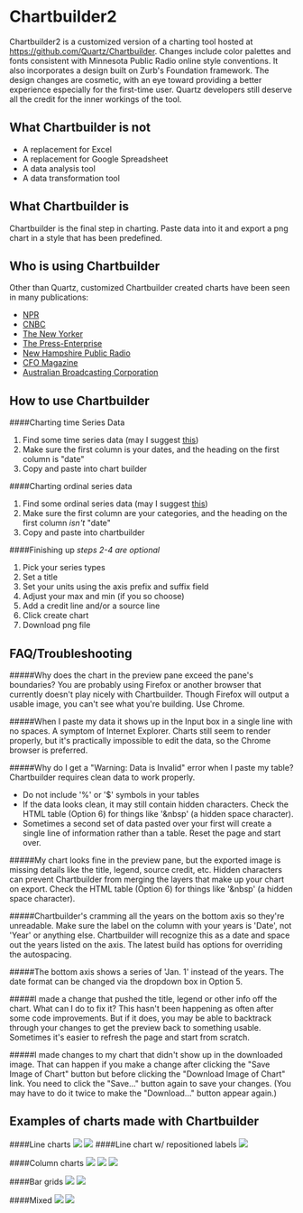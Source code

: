 Chartbuilder2
==========================

Chartbuilder2 is a customized version of a charting tool hosted at https://github.com/Quartz/Chartbuilder. Changes include color palettes and fonts consistent with Minnesota Public Radio online style conventions. It also incorporates a design built on Zurb's Foundation framework. The design changes are cosmetic, with an eye toward providing a better experience especially for the first-time user. Quartz developers still deserve all the credit for the inner workings of the tool. 

What Chartbuilder is not
-------------------------
+ A replacement for Excel
+ A replacement for Google Spreadsheet
+ A data analysis tool
+ A data transformation tool

What Chartbuilder is
--------------------
Chartbuilder is the final step in charting. Paste data into it and export a png chart in a style that has been predefined.

Who is using Chartbuilder
--------------------
Other than Quartz, customized Chartbuilder created charts have been seen in many publications: 
+ [NPR](http://www.npr.org/blogs/parallels/2013/10/24/240493422/in-most-every-european-country-bikes-are-outselling-cars)
+ [CNBC](http://www.cnbc.com/id/101009116)
+ [The New Yorker](http://www.newyorker.com/online/blogs/currency/2013/12/2013-the-year-in-charts.html)
+ [The Press-Enterprise](http://blog.pe.com/political-empire/2013/07/31/ppic-poll-global-warming-a-concern-for-inland-voters/)
+ [New Hampshire Public Radio](http://nhpr.org/post/water-cleanup-commences-beede-story-shows-superfund-laws-flaws)
+ [CFO Magazine](http://ww2.cfo.com/the-economy/2013/11/retail-sales-growth-stalls/)
+ [Australian Broadcasting Corporation](http://www.abc.net.au/news/2013-10-11/nobel-prize3a-why-2001-was-the-best-year-to-win/5016010)

How to use Chartbuilder
------------------------
####Charting time Series Data
1. Find some time series data (may I suggest [this](https://docs.google.com/a/qz.com/spreadsheet/ccc?key=0AtrPfe-ScVhJdGg0a2hKZU1JaWZ4ZGMxY3NKbWozYUE#gid=0))
2. Make sure the first column is your dates, and the heading on the first column is "date"
3. Copy and paste into chart builder

####Charting ordinal series data
1. Find some ordinal series data (may I suggest [this](https://docs.google.com/a/qz.com/spreadsheet/ccc?key=0AtrPfe-ScVhJdDZrODFnM3Q1TTlfSHA2Z3lrSjJrUmc#gid=0))
2. Make sure the first column are your categories, and the heading on the first column _isn't_ "date"
3. Copy and paste into chartbuilder

####Finishing up
_steps 2-4 are optional_

1. Pick your series types
2. Set a title
3. Set your units using the axis prefix and suffix field
4. Adjust your max and min (if you so choose)
5. Add a credit line and/or a source line
6. Click create chart
7. Download png file

FAQ/Troubleshooting
------------------------
#####Why does the chart in the preview pane exceed the pane's boundaries?
You are probably using Firefox or another browser that currently doesn't play nicely with Chartbuilder. Though Firefox will output a usable image, you can't see what you're building. Use Chrome.

#####When I paste my data it shows up in the Input box in a single line with no spaces.
A symptom of Internet Explorer. Charts still seem to render properly, but it's practically impossible to edit the data, so the Chrome browser is preferred.

#####Why do I get a "Warning: Data is Invalid" error when I paste my table?
Chartbuilder requires clean data to work properly.
+ Do not include '%' or '$' symbols in your tables
+ If the data looks clean, it may still contain hidden characters. Check the HTML table (Option 6) for things like '&nbsp' (a hidden space character).
+ Sometimes a second set of data pasted over your first will create a single line of information rather than a table. Reset the page and start over.

#####My chart looks fine in the preview pane, but the exported image is missing details like the title, legend, source credit, etc.
Hidden characters can prevent Chartbuilder from merging the layers that make up your chart on export. Check the HTML table (Option 6) for things like '&nbsp' (a hidden space character).

#####Chartbuilder's cramming all the years on the bottom axis so they're unreadable.
Make sure the label on the column with your years is 'Date', not 'Year' or anything else. Chartbuilder will recognize this as a date and space out the years listed on the axis. The latest build has options for overriding the autospacing.

#####The bottom axis shows a series of 'Jan. 1' instead of the years.
The date format can be changed via the dropdown box in Option 5.

#####I made a change that pushed the title, legend or other info off the chart. What can I do to fix it?
This hasn't been happening as often after some code improvements. But if it does, you may be able to backtrack through your changes to get the preview back to something usable. Sometimes it's easier to refresh the page and start from scratch.

#####I made changes to my chart that didn't show up in the downloaded image.
That can happen if you make a change after clicking the "Save Image of Chart" button but before clicking the "Download Image of Chart" link. You need to click the "Save..." button again to save your changes. (You may have to do it twice to make the "Download..." button appear again.) 

Examples of charts made with Chartbuilder
------------------------
####Line charts
<img src="http://tools.bilware.info/MPR-Chartbuilder/img/line_1.png" />
<img src="http://tools.bilware.info/MPR-Chartbuilder/img/line_2.png" />
####Line chart w/ repositioned labels
<img src="http://tools.bilware.info/MPR-Chartbuilder/img/line_3.png" />

####Column charts
<img src="http://tools.bilware.info/MPR-Chartbuilder/img/column1.png" />
<img src="http://quartz.github.io/Chartbuilder/images/column2.jpeg" />
<img src="http://quartz.github.io/Chartbuilder/images/column3.jpeg" />

####Bar grids
<img src="http://tools.bilware.info/MPR-Chartbuilder/img/bar1.png" />
<img src="http://quartz.github.io/Chartbuilder/images/bargrid2.jpeg" />


####Mixed
<img src="http://tools.bilware.info/MPR-Chartbuilder/img/mixed1.png" />
<img src="http://quartz.github.io/Chartbuilder/images/mixed2.jpeg?cache=0" />
